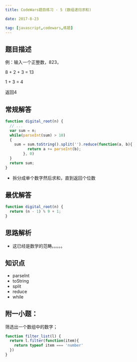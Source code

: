 ```yaml
---
title: CodeWars题目练习 - 5 (数组递归求和)

date: 2017-8-23

tag: [javascript,codewars,练题]
---
```


## 题目描述

例：输入一个正整数，823，

8 + 2 + 3 = 13

1 + 3 = 4

返回4

## 常规解答

```javascript
function digital_root(n) {
  // ...
  var sum = n;
  while(parseInt(sum) > 10)
  {
    sum = sum.toString().split('').reduce(function(a, b){
          return a += parseInt(b);
        }, 0)
  }
  return sum;
}

```

- 拆分成单个数字然后求和，直到返回个位数

## 最优解答

```javascript
function digital_root(n) {
  return (n - 1) % 9 + 1;
}
```

## 思路解析

- 这已经是数学的范畴。。。。。

## 知识点

- parseInt
- toString
- split
- reduce
- while

## 附一小题：

筛选出一个数组中的数字；

```javascript
function filter_list(l) { 
  return l.filter(function(item){
    return typeof item === 'number'
  })
}
```

